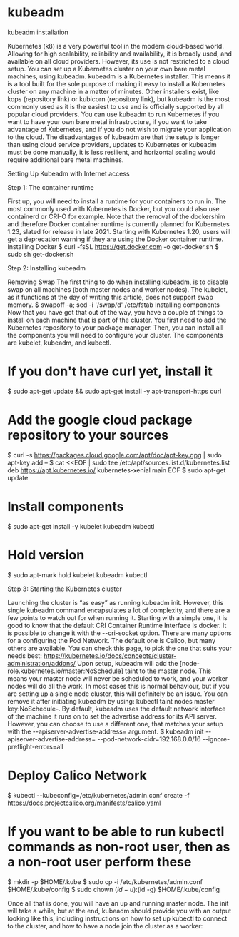 # kubeadm
kubeadm installation 

Kubernetes (k8) is a very powerful tool in the modern cloud-based world. Allowing for high scalability, reliability and availability, it is broadly used, and available on all cloud providers. However, its use is not restricted to a cloud setup. You can set up a Kubernetes cluster on your own bare metal machines, using kubeadm.
kubeadm is a Kubernetes installer. This means it is a tool built for the sole purpose of making it easy to install a Kubernetes cluster on any machine in a matter of minutes. Other installers exist, like kops (repository link) or kubicorn (repository link), but kubeadm is the most commonly used as it is the easiest to use and is officially supported by all popular cloud providers.
You can use kubeadm to run Kubernetes if you want to have your own bare metal infrastructure, if you want to take advantage of Kubernetes, and if you do not wish to migrate your application to the cloud.
The disadvantages of kubeadm are that the setup is longer than using cloud service providers, updates to Kubernetes or kubeadm must be done manually, it is less resilient, and horizontal scaling would require additional bare metal machines.

Setting Up Kubeadm with Internet access

Step 1: The container runtime

First up, you will need to install a runtime for your containers to run in. The most commonly used with Kubernetes is Docker, but you could also use containerd or CRI-O for example. Note that the removal of the dockershim and therefore Docker container runtime is currently planned for Kubernetes 1.23, slated for release in late 2021. Starting with Kubernetes 1.20, users will get a deprecation warning if they are using the Docker container runtime. 
Installing Docker 
$ curl -fsSL https://get.docker.com -o get-docker.sh
$ sudo sh get-docker.sh

Step 2: Installing kubeadm

Removing Swap
The first thing to do when installing kubeadm, is to disable swap on all machines (both master nodes and worker nodes). The kubelet, as it functions at the day of writing this article, does not support swap memory. 
$ swapoff -a; sed -i '/swap/d' /etc/fstab
Installing components
Now that you have got that out of the way, you have a couple of things to install on each machine that is part of the cluster. You first need to add the Kubernetes repository to your package manager. Then, you can install all the components you will need to configure your cluster. The components are kubelet, kubeadm, and kubectl.
# If you don't have curl yet, install it
$ sudo apt-get update && sudo apt-get install -y apt-transport-https curl
# Add the google cloud package repository to your sources
$ curl -s https://packages.cloud.google.com/apt/doc/apt-key.gpg | sudo apt-key add –
$ cat <<EOF | sudo tee /etc/apt/sources.list.d/kubernetes.list deb https://apt.kubernetes.io/ kubernetes-xenial main EOF
$ sudo apt-get update
# Install components
$ sudo apt-get install -y kubelet kubeadm kubectl
# Hold version
$ sudo apt-mark hold kubelet kubeadm kubectl

Step 3: Starting the Kubernetes cluster

Launching the cluster is “as easy” as running kubeadm init. However, this single kubeadm command encapsulates a lot of complexity, and there are a few points to watch out for when running it. Starting with a simple one, it is good to know that the default CRI Container Runtime Interface is docker. It is possible to change it with the --cri-socket option. There are many options for a configuring the Pod Network. The default one is Calico, but many others are available. You can check this page, to pick the one that suits your needs best: https://kubernetes.io/docs/concepts/cluster-administration/addons/ Upon setup, kubeadm will add the [node-role.kubernetes.io/master:NoSchedule] taint to the master node. This means your master node will never be scheduled to work, and your worker nodes will do all the work. In most cases this is normal behaviour, but if you are setting up a single node cluster, this will definitely be an issue. You can remove it after initiating kubeadm by using: kubectl taint nodes master key:NoSchedule-. By default, kubeadm uses the default network interface of the machine it runs on to set the advertise address for its API server. However, you can choose to use a different one, that matches your setup with the --apiserver-advertise-address=<ip-address> argument. 
$ kubeadm init --apiserver-advertise-address=<ip-address> --pod-network-cidr=192.168.0.0/16  --ignore-preflight-errors=all
# Deploy Calico Network 
$ kubectl --kubeconfig=/etc/kubernetes/admin.conf create -f https://docs.projectcalico.org/manifests/calico.yaml
# If you want to be able to run kubectl commands as non-root user, then as a non-root user perform these
$ mkdir -p $HOME/.kube
$ sudo cp -i /etc/kubernetes/admin.conf $HOME/.kube/config
$ sudo chown $(id -u):$(id -g) $HOME/.kube/config

Once all that is done, you will have an up and running master node. The init will take a while, but at the end, kubeadm should provide you with an output looking like this, including instructions on how to set up kubectl to connect to the cluster, and how to have a node join the cluster as a worker:
